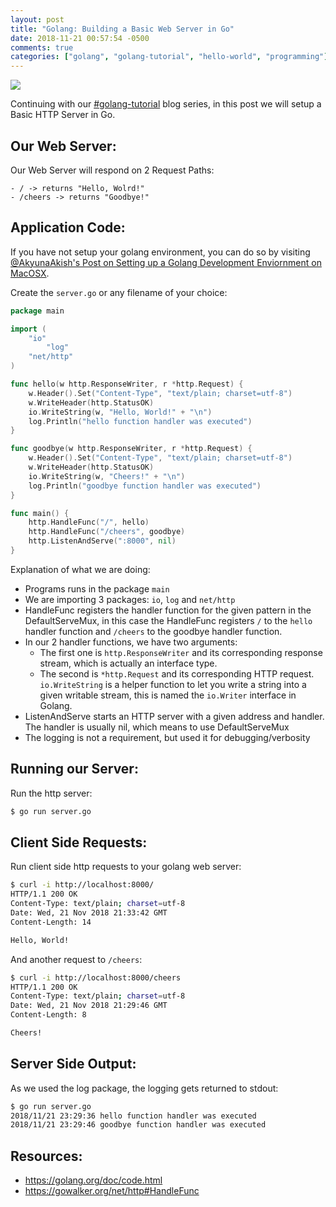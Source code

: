 ```yaml
---
layout: post
title: "Golang: Building a Basic Web Server in Go"
date: 2018-11-21 00:57:54 -0500
comments: true
categories: ["golang", "golang-tutorial", "hello-world", "programming"] 
---
```


![](https://objects.ruanbekker.com/assets/images/golang-web-server.png)

Continuing with our [#golang-tutorial](https://blog.ruanbekker.com/blog/categories/golang-tutorial/) blog series, in this post we will setup a Basic HTTP Server in Go.

## Our Web Server:

Our Web Server will respond on 2 Request Paths:

```
- / -> returns "Hello, Wolrd!"
- /cheers -> returns "Goodbye!"
```

## Application Code:

If you have not setup your golang environment, you can do so by visiting [@AkyunaAkish's Post on Setting up a Golang Development Enviornment on MacOSX](https://medium.com/@AkyunaAkish/setting-up-a-golang-development-environment-mac-os-x-d58e5a7ea24f).

Create the `server.go` or any filename of your choice:

```go
package main

import (
	"io"
        "log"
	"net/http"
)

func hello(w http.ResponseWriter, r *http.Request) {
	w.Header().Set("Content-Type", "text/plain; charset=utf-8")
	w.WriteHeader(http.StatusOK)
	io.WriteString(w, "Hello, World!" + "\n")
	log.Println("hello function handler was executed")
}

func goodbye(w http.ResponseWriter, r *http.Request) {
	w.Header().Set("Content-Type", "text/plain; charset=utf-8")
	w.WriteHeader(http.StatusOK)
	io.WriteString(w, "Cheers!" + "\n")
	log.Println("goodbye function handler was executed")
}

func main() {
	http.HandleFunc("/", hello)
	http.HandleFunc("/cheers", goodbye)
	http.ListenAndServe(":8000", nil)
}
```

Explanation of what we are doing:

- Programs runs in the package `main`
- We are importing 3 packages: `io`, `log` and `net/http`
- HandleFunc registers the handler function for the given pattern in the DefaultServeMux, in this case the HandleFunc registers `/` to the `hello` handler function and `/cheers` to the goodbye handler function.
- In our 2 handler functions, we have two arguments: 
  - The first one is `http.ResponseWriter` and its corresponding response stream, which is actually an interface type. 
  - The second is `*http.Request` and its corresponding HTTP request. `io.WriteString` is a helper function to let you write a string into a given writable stream, this is named the `io.Writer` interface in Golang. 
- ListenAndServe starts an HTTP server with a given address and handler. The handler is usually nil, which means to use DefaultServeMux
- The logging is not a requirement, but used it for debugging/verbosity

## Running our Server:

Run the http server:

```bash
$ go run server.go
```

## Client Side Requests:

Run client side http requests to your golang web server:

```bash
$ curl -i http://localhost:8000/
HTTP/1.1 200 OK
Content-Type: text/plain; charset=utf-8
Date: Wed, 21 Nov 2018 21:33:42 GMT
Content-Length: 14

Hello, World!
```

And another request to `/cheers`:

```bash
$ curl -i http://localhost:8000/cheers
HTTP/1.1 200 OK
Content-Type: text/plain; charset=utf-8
Date: Wed, 21 Nov 2018 21:29:46 GMT
Content-Length: 8

Cheers!
```

## Server Side Output:

As we used the log package, the logging gets returned to stdout:

```bash
$ go run server.go
2018/11/21 23:29:36 hello function handler was executed
2018/11/21 23:29:46 goodbye function handler was executed
```

## Resources:

- https://golang.org/doc/code.html
- https://gowalker.org/net/http#HandleFunc

<script type="text/javascript">
  ( function() {
    if (window.CHITIKA === undefined) { window.CHITIKA = { 'units' : [] }; };
    var unit = {"calltype":"async[2]","publisher":"rbekker87","width":728,"height":90,"sid":"Chitika Default"};
    var placement_id = window.CHITIKA.units.length;
    window.CHITIKA.units.push(unit);
    document.write('<div id="chitikaAdBlock-' + placement_id + '"></div>');
}());
</script>
<script type="text/javascript" src="//cdn.chitika.net/getads.js" async></script>
